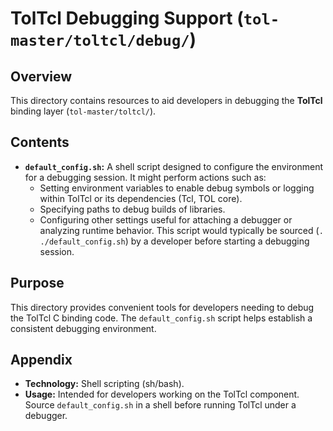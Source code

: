 # TolTcl Debugging Support (`tol-master/toltcl/debug/`)

## Overview

This directory contains resources to aid developers in debugging the **TolTcl** binding layer (`tol-master/toltcl/`).

## Contents

- **`default_config.sh`:** A shell script designed to configure the environment for a debugging session. It might perform actions such as:
    - Setting environment variables to enable debug symbols or logging within TolTcl or its dependencies (Tcl, TOL core).
    - Specifying paths to debug builds of libraries.
    - Configuring other settings useful for attaching a debugger or analyzing runtime behavior.
    This script would typically be sourced (`. ./default_config.sh`) by a developer before starting a debugging session.

## Purpose

This directory provides convenient tools for developers needing to debug the TolTcl C binding code. The `default_config.sh` script helps establish a consistent debugging environment.

## Appendix

- **Technology:** Shell scripting (sh/bash).
- **Usage:** Intended for developers working on the TolTcl component. Source `default_config.sh` in a shell before running TolTcl under a debugger. 